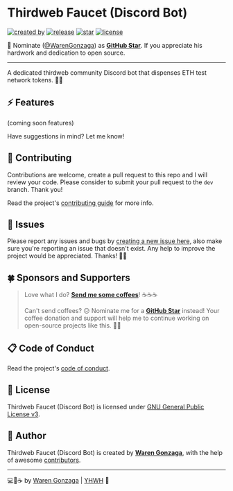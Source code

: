 # Thirdweb Faucet (Discord Bot)

[![created by](https://img.shields.io/badge/created%20by-Waren%20Gonzaga-blue.svg?longCache=true&style=flat-square)](https://github.com/warengonzaga) [![release](https://img.shields.io/github/release/warengonzaga/thirdweb-faucet-discord-bot.svg?style=flat-square)](https://github.com/warengonzaga/thirdweb-faucet-discord-bot/releases) [![star](https://img.shields.io/github/stars/warengonzaga/thirdweb-faucet-discord-bot.svg?style=flat-square)](https://github.com/warengonzaga/thirdweb-faucet-discord-bot/stargazers) [![license](https://img.shields.io/github/license/warengonzaga/thirdweb-faucet-discord-bot.svg?style=flat-square)](https://github.com/warengonzaga/thirdweb-faucet-discord-bot/blob/main/license)

📢 Nominate ([@WarenGonzaga](https://warengonzaga.com)) as **[GitHub Star](https://stars.github.com/nominate)**. If you appreciate his hardwork and dedication to open source.

---

A dedicated thirdweb community Discord bot that dispenses ETH test network tokens. 💸🔥

## ⚡ Features

(coming soon features)

Have suggestions in mind? Let me know!

## 🎯 Contributing

Contributions are welcome, create a pull request to this repo and I will review your code. Please consider to submit your pull request to the `dev` branch. Thank you!

Read the project's [contributing guide](./CONTRIBUTING.md) for more info.

## 🐛 Issues

Please report any issues and bugs by [creating a new issue here](https://github.com/warengonzaga/thirdweb-faucet-discord-bot/issues/new), also make sure you're reporting an issue that doesn't exist. Any help to improve the project would be appreciated. Thanks! 🙏✨

## 🍀 Sponsors and Supporters

> Love what I do? **[Send me some coffees](https://warengonzaga.com/donate)**! ☕☕☕
>
> Can't send coffees? 😥 Nominate me for a **[GitHub Star](https://stars.github.com/nominate)** instead!
> Your coffee donation and support will help me to continue working on open-source projects like this. 🙏😇

## 📋 Code of Conduct

Read the project's [code of conduct](./CODE_OF_CONDUCT.md).

## 📃 License

Thirdweb Faucet (Discord Bot) is licensed under [GNU General Public License v3](https://opensource.org/licenses/GPL-3.0).

## 📝 Author

Thirdweb Faucet (Discord Bot) is created by **[Waren Gonzaga](https://github.com/warengonzaga)**, with the help of awesome [contributors](https://github.com/warengonzaga/thirdweb-faucet-discord-bot/graphs/contributors).

---

💻💖☕ by [Waren Gonzaga](https://warengonzaga.com) | [YHWH](https://youtu.be/9vh6Dz9oh8I?t=85) 🙏
